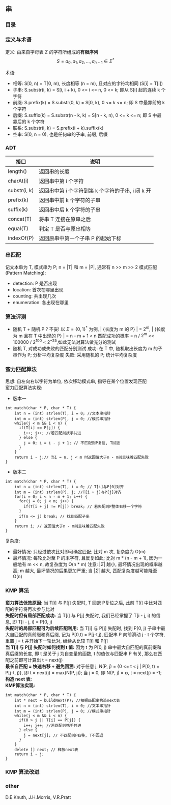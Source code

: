 ## 串
### 目录

### 定义与术语
定义: 由来自字母表 $\Sigma$ 的字符所组成的**有限序列**
$$ S = a_0, a_1, a_2, ... , a_{n-1} \in \Sigma^\ast $$

术语:
- 相等: S[0, n) = T[0, m), 长度相等 (n = m), 且对应的字符均相同 (S[i] = T[i])
- 子串: S.substr(i, k) = S[i, i + k), 0 <= i <= n, 0 <= k; 即从 S[i] 起的连续 k 个字符
- 前缀: S.prefix(k) = S.substr(0, k) = S[0, k), 0 <= k <= n; 即 S 中最靠前的 k 个字符
- 后缀: S.suffix(k) = S.substr(n - k, k) = S[n - k, n), 0 <= k <= n; 即 S 中最靠后的 k 个字符
- 联系: S.substr(i, k) = S.prefix(i + k).suffix(k)
- 空串: S[0, n = 0), 也是任何串的子串, 前缀, 后缀

### ADT
|接口|说明|
|-|-|
|length()|返回串的长度|
|charAt(i)|返回串中第 i 个字符|
|substr(i, k)|返回串中第 i 个字符到第 k 个字符的子串, i 闭 k 开|
|prefix(k)|返回串中前 k 个字符的子串|
|suffix(k)|返回串中后 k 个字符的子串|
|concat(T)|将串 T 连接在原串之后|
|equal(T)|判定 T 是否与原串相等|
|indexOf(P)|返回原串中第一个子串 P 的起始下标|

### 串匹配
记文本串为 T, 模式串为 P; n = |T| 和 m = |P|, 通常有 n >> m >> 2
模式匹配(Pattern Matching):
- detection: P 是否出现
- location: 首次在哪里出现
- counting: 共出现几次
- enumeration: 各出现在哪里

### 算法评测
- 随机 T + 随机 P ? 不妥!
以 $\Sigma = \lbrace 0, 1 \rbrace^\ast$ 为例, | {长度为 m 的 P} | = $2^m$, | {长度为 m 且在 T 中出现的 P} | = n - m + 1 < n
匹配成功的概率 = n / $2^m$ << 100000 / $2^100$ < $2^{-25}$,如此无法对算法做充分的测试
- 随机 T, 对成功或失败的匹配分别测试
成功: 在 T 中, 随机取出长度为 m 的子串作为 P; 分析平均复杂度
失败: 采用随机的 P; 统计平均复杂度

### 蛮力匹配算法
思想: 自左向右以字符为单位, 依次移动模式串, 指导在某个位置发现匹配  
蛮力匹配算法实现:  
- 版本一
```
int match(char * P, char * T) {
    int n = (int) strlen(T), i = 0; //文本串指针
    int m = (int) strlen(P), j = 0; //模式串指针
    while(j < m && i < n) {
      if(T[i] == P[j]) {
        i++; j++; //若匹配则携手共进
      } else {
        j = 0; i = i - j + 1; // 不匹配则P复位, T回退
      }
    }
    return i - j;// 当i = n, j < m 时返回值大于n - m则意味着匹配失败
}
```
- 版本二
```
int match(char * P, char * T) {
    int n = (int) strlen(T), i = 0; // T[i]与P[0]对齐
    int m = (int) strlen(P), j; //T[i + j]与P[j]对齐
    for(i = 0; i < n - m + 1; i++) {
      for(j = 0; j < m; j++) {
        if(T[i + j] != P[j]) break; // 若失配则P整体右移一个字符
      }
      if(m <= j) break; // 找到匹配子串
    }
    return i; // 返回值大于n - m则意味着匹配失败
}
```
复杂度:
- 最好情况: 只经过依次比对即可确定匹配; 比对 m 次, 复杂度为 O(m)
- 最坏情况: 每轮比对至 P 的末字符, 且反复如此; 比对 m * (n - m + 1), 因为一般地有 m << n, 故复杂度为 O(n * m)
注意: $| \Sigma |$ 越小, 最坏情况出现的概率越高; m 越大, 最坏情况的后果更加严重; 当 $| \Sigma |$ 越大, 匹配复杂度越可能降至 O(n)

### KMP 算法
**蛮力算法低效原因:** 当 T[i] 与 P[j] 失配时, T 回退 P复位之后, 此前 T[i] 中比对匹配的字符将再次参与比对  
**失配时但有局部匹配成功:** 当 T[i] 与 P[j] 失配时, 我们已经掌握了 T[i - j, i) 的信息, 即 T[i - j, i) = P[0, j)  
**失配时的局部匹配可为后续匹配利用:** 当 T[i] 与 P[j] 失配时, 找到 P[0, j) 子串中最大自匹配的真前缀和真后缀, 记为 P[0,t) = P[j-t,j), 匹配串 P 向前滑动 j - t 个字符, 重置 j = t 并开始下一轮比对, 继续从比较 T[i] 和 P[j]  
**当 T[i] 与 P[j] 失配时如何找到 t 值:** 因为 t 为 P[0, j) 串中最大自匹配的真前缀和真后缀的长度, 即 t 是关于 j 为自变量的函数, t 的值仅与匹配串 P 有关, 那么在匹配之前即可计算出 t = next(j)  
**最长自匹配 = 快速右移 + 避免回溯:** 对于任意 j, N(P, j) = {0 <= t < j | P[0, t) = P[j-t, j)}, 即 t = next(j) = max(N(P, j)); 当 j = 0, 即 N(P, j) = $\emptyset$, t = next(j) = -1;  
**构造 next 表:**  
**KMP算法实现:**  
```
int match(char * P, char * T) {
    int * next = buildNext(P); //根据匹配串构造next表
    int n = (int) strlen(T), i = 0; //文本串指针
    int m = (int) strlen(P), j = 0; //模式串指针
    while(j < m && i < n) {
      if(0 > j || T[i] == P[j]) {
        i++; j++; //若匹配则携手共进
      } else {
        j = next[j]; // 不匹配则P右移, T不回退
      }
    }
    delete [] next; // 释放next表
    return i - j;
}
```
### KMP 算法改进

### other
D.E.Knuth, J.H.Morris, V.R.Pratt
